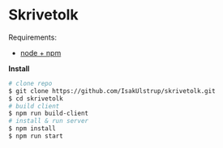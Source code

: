 # Skrivetolk

Requirements:
- [node + npm](https://nodejs.org/en/)

**Install**
```sh
# clone repo
$ git clone https://github.com/IsakUlstrup/skrivetolk.git
$ cd skrivetolk
# build client
$ npm run build-client
# install & run server
$ npm install
$ npm run start
```